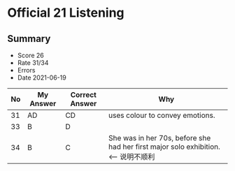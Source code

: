 # Official 21 Listening
## Summary
- Score 26
- Rate 31/34
- Errors
- Date 2021-06-19

| No | My Answer | Correct Answer | Why |
|----|-----------|----------------|-----|
| 31| AD|CD | uses colour to convey emotions.|
| 33| B| D| |
| 34|B |C | She was in her 70s, before she had her first major solo exhibition. <-- 说明不顺利| 



